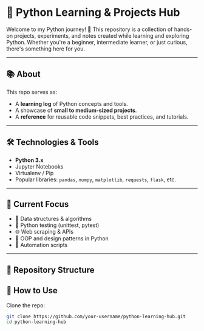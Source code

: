 # 🐍 Python Learning & Projects Hub

Welcome to my Python journey! 🚀 This repository is a collection of hands-on projects, experiments, and notes created while learning and exploring Python. Whether you're a beginner, intermediate learner, or just curious, there's something here for you.

---

## 📚 About

This repo serves as:

- A **learning log** of Python concepts and tools.
- A showcase of **small to medium-sized projects**.
- A **reference** for reusable code snippets, best practices, and tutorials.

---

## 🛠️ Technologies & Tools

- **Python 3.x**
- Jupyter Notebooks
- Virtualenv / Pip
- Popular libraries: `pandas`, `numpy`, `matplotlib`, `requests`, `flask`, etc.

---

## 🚧 Current Focus

- 🧠 Data structures & algorithms
- 🧪 Python testing (unittest, pytest)
- 🌐 Web scraping & APIs
- 🐍 OOP and design patterns in Python
- 🧰 Automation scripts

---

## 📂 Repository Structure

## 🌟 How to Use

Clone the repo:
   ```bash
   git clone https://github.com/your-username/python-learning-hub.git
   cd python-learning-hub
